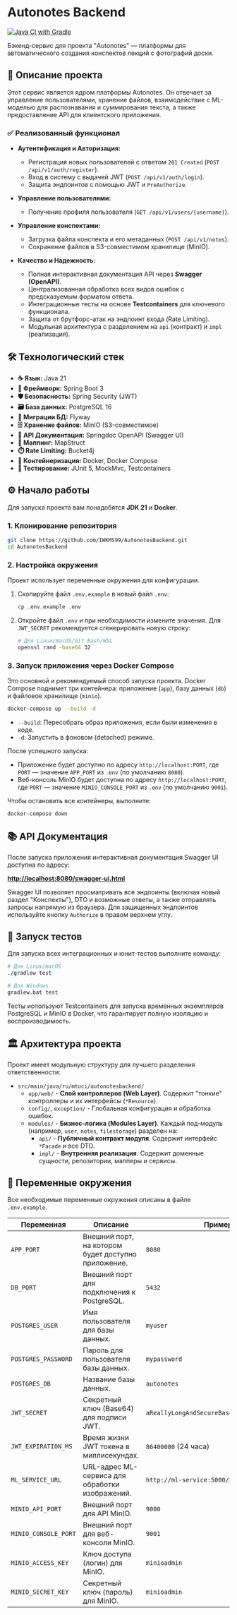 # Autonotes Backend

[![Java CI with Gradle](https://github.com/IWKMS99/AutonotesBackend/actions/workflows/gradle.yml/badge.svg)](https://github.com/IWKMS99/AutonotesBackend/actions/workflows/gradle.yml)

Бэкенд-сервис для проекта "Autonotes" — платформы для автоматического создания конспектов лекций с фотографий доски.

## 🚀 Описание проекта

Этот сервис является ядром платформы Autonotes. Он отвечает за управление пользователями, хранение файлов, взаимодействие с ML-моделью для распознавания и суммирования текста, а также предоставление API для клиентского приложения.

### ✅ Реализованный функционал

*   **Аутентификация и Авторизация:**
    *   Регистрация новых пользователей с ответом `201 Created` (`POST /api/v1/auth/register`).
    *   Вход в систему с выдачей JWT (`POST /api/v1/auth/login`).
    *   Защита эндпоинтов с помощью JWT и `PreAuthorize`.

*   **Управление пользователями:**
    *   Получение профиля пользователя (`GET /api/v1/users/{username}`).

*   **Управление конспектами:**
    *   Загрузка файла конспекта и его метаданных (`POST /api/v1/notes`).
    *   Сохранение файлов в S3-совместимом хранилище (MinIO).

*   **Качество и Надежность:**
    *   Полная интерактивная документация API через **Swagger (OpenAPI)**.
    *   Централизованная обработка всех видов ошибок с предсказуемым форматом ответа.
    *   Интеграционные тесты на основе **Testcontainers** для ключевого функционала.
    *   Защита от брутфорс-атак на эндпоинт входа (Rate Limiting).
    *   Модульная архитектура с разделением на `api` (контракт) и `impl` (реализация).

## 🛠️ Технологический стек

*   **☕ Язык:** Java 21
*   **🌱 Фреймворк:** Spring Boot 3
*   **🛡️ Безопасность:** Spring Security (JWT)
*   **🗃️ База данных:** PostgreSQL 16
*   **🔄 Миграции БД:** Flyway
*   **🗄️ Хранение файлов:** MinIO (S3-совместимое)
*   **📄 API Документация:** Springdoc OpenAPI (Swagger UI)
*   **🔄 Маппинг:** MapStruct
*   **⏱️ Rate Limiting:** Bucket4j
*   **🐳 Контейнеризация:** Docker, Docker Compose
*   **🧪 Тестирование:** JUnit 5, MockMvc, Testcontainers

## ⚙️ Начало работы

Для запуска проекта вам понадобятся **JDK 21** и **Docker**.

### 1. Клонирование репозитория

```bash
git clone https://github.com/IWKMS99/AutonotesBackend.git
cd AutonotesBackend
```

### 2. Настройка окружения

Проект использует переменные окружения для конфигурации.

1.  Скопируйте файл `.env.example` в новый файл `.env`:
    ```bash
    cp .env.example .env
    ```
2.  Откройте файл `.env` и при необходимости измените значения. Для `JWT_SECRET` рекомендуется сгенерировать новую строку:
    ```bash
    # Для Linux/macOS/Git Bash/WSL
    openssl rand -base64 32
    ```

### 3. Запуск приложения через Docker Compose

Это основной и рекомендуемый способ запуска проекта. Docker Compose поднимет три контейнера: приложение (`app`), базу данных (`db`) и файловое хранилище (`minio`).

```bash
docker-compose up --build -d
```
*   `--build`: Пересобрать образ приложения, если были изменения в коде.
*   `-d`: Запустить в фоновом (detached) режиме.

После успешного запуска:
*   Приложение будет доступно по адресу `http://localhost:PORT`, где `PORT` — значение `APP_PORT` из `.env` (по умолчанию `8080`).
*   Веб-консоль MinIO будет доступна по адресу `http://localhost:PORT`, где `PORT` — значение `MINIO_CONSOLE_PORT` из `.env` (по умолчанию `9001`).

Чтобы остановить все контейнеры, выполните:
```bash
docker-compose down
```

## 📚 API Документация

После запуска приложения интерактивная документация Swagger UI доступна по адресу:

**[http://localhost:8080/swagger-ui.html](http://localhost:8080/swagger-ui.html)**

Swagger UI позволяет просматривать все эндпоинты (включая новый раздел "Конспекты"), DTO и возможные ответы, а также отправлять запросы напрямую из браузера. Для защищенных эндпоинтов используйте кнопку `Authorize` в правом верхнем углу.

## 🧪 Запуск тестов

Для запуска всех интеграционных и юнит-тестов выполните команду:

```bash
# Для Linux/macOS
./gradlew test

# Для Windows
gradlew.bat test
```
Тесты используют Testcontainers для запуска временных экземпляров PostgreSQL и MinIO в Docker, что гарантирует полную изоляцию и воспроизводимость.

## 🏛️ Архитектура проекта

Проект имеет модульную структуру для лучшего разделения ответственности:

*   `src/main/java/ru/mtuci/autonotesbackend/`
    *   `app/web/` - **Слой контроллеров (Web Layer)**. Содержит "тонкие" контроллеры и их интерфейсы (`*Resource`).
    *   `config/`, `exception/` - Глобальная конфигурация и обработка ошибок.
    *   `modules/` - **Бизнес-логика (Modules Layer)**. Каждый под-модуль (например, `user`, `notes`, `filestorage`) разделен на:
        *   `api/` - **Публичный контракт модуля**. Содержит интерфейс `*Facade` и все DTO.
        *   `impl/` - **Внутренняя реализация**. Содержит доменные сущности, репозитории, мапперы и сервисы.

## 🔑 Переменные окружения

Все необходимые переменные окружения описаны в файле `.env.example`.

| Переменная          | Описание                                               | Пример                                     |
| ------------------- |--------------------------------------------------------| ------------------------------------------ |
| `APP_PORT`          | Внешний порт, на котором будет доступно приложение.    | `8080`                                     |
| `DB_PORT`           | Внешний порт для подключения к PostgreSQL.             | `5432`                                     |
| `POSTGRES_USER`     | Имя пользователя для базы данных.                      | `myuser`                                   |
| `POSTGRES_PASSWORD` | Пароль для пользователя базы данных.                   | `mypassword`                               |
| `POSTGRES_DB`       | Название базы данных.                                  | `autonotes`                                |
| `JWT_SECRET`        | Секретный ключ (Base64) для подписи JWT.               | `aReallyLongAndSecureBase64EncodedString=` |
| `JWT_EXPIRATION_MS` | Время жизни JWT токена в миллисекундах.                | `86400000` (24 часа)                       |
| `ML_SERVICE_URL`    | URL-адрес ML-сервиса для обработки изображений.        | `http://ml-service:5000/process`           |
| `MINIO_API_PORT`    | Внешний порт для API MinIO.                            | `9000`                                     |
| `MINIO_CONSOLE_PORT`| Внешний порт для веб-консоли MinIO.                    | `9001`                                     |
| `MINIO_ACCESS_KEY`  | Ключ доступа (логин) для MinIO.                        | `minioadmin`                               |
| `MINIO_SECRET_KEY`  | Секретный ключ (пароль) для MinIO.                     | `minioadmin`                               |
